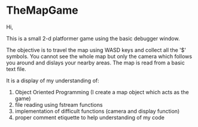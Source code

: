 # TheMapGame

Hi,

This is a small 2-d platformer game using the basic debugger window.

The objective is to travel the map using WASD keys and collect all the '$' symbols.
You cannot see the whole map but only the camera which follows you around and dislays
your nearby areas. The map is read from a basic text file.

It is a display of my understanding of:
  1. Object Oriented Programming (I create a map object which acts as the game)
  2. file reading using fstream functions
  3. implementation of difficult functions (camera and display function)
  4. proper comment etiquette to help understanding of my code 
